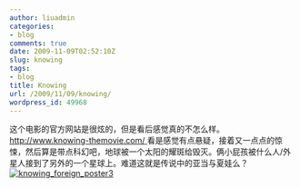 ```yaml
---
author: liuadmin
categories:
- blog
comments: true
date: 2009-11-09T02:52:10Z
slug: knowing
tags:
- blog
title: Knowing
url: /2009/11/09/knowing/
wordpress_id: 49968
---
```


这个电影的官方网站是很炫的，但是看后感觉真的不怎么样。[http://www.knowing-themovie.com/ ](http://www.knowing-themovie.com/)看是感觉有点悬疑，接着又一点点的惊悚，然后算是带点科幻吧，地球被一个太阳的耀斑给毁灭。俩小屁孩被什么人/外星人接到了另外的一个星球上。难道这就是传说中的亚当与夏娃么？<br />[![knowing_foreign_poster3](http://7bv9gn.com1.z0.glb.clouddn.com/wp-content/uploads/266/26670/2009/11/knowing_foreign_poster3.jpg)](http://martinliu.cn/2009/11/09/knowing/knowing_foreign_poster3/)
